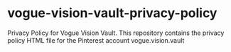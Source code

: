 # vogue-vision-vault-privacy-policy
Privacy Policy for Vogue Vision Vault. This repository contains the privacy policy HTML file for the Pinterest account vogue.vision.vault
